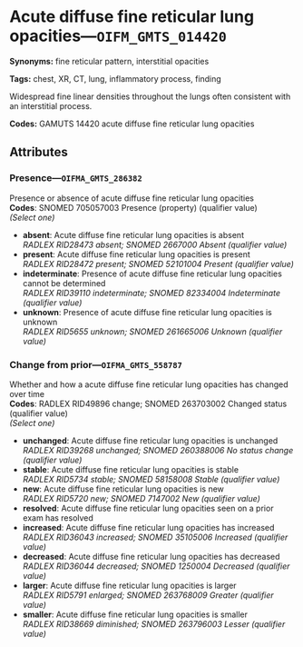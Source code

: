 # Acute diffuse fine reticular lung opacities—`OIFM_GMTS_014420`

**Synonyms:** fine reticular pattern, interstitial opacities

**Tags:** chest, XR, CT, lung, inflammatory process, finding

Widespread fine linear densities throughout the lungs often consistent with an interstitial process.

**Codes:** GAMUTS 14420 acute diffuse fine reticular lung opacities

## Attributes

### Presence—`OIFMA_GMTS_286382`

Presence or absence of acute diffuse fine reticular lung opacities  
**Codes**: SNOMED 705057003 Presence (property) (qualifier value)  
*(Select one)*

- **absent**: Acute diffuse fine reticular lung opacities is absent  
_RADLEX RID28473 absent; SNOMED 2667000 Absent (qualifier value)_
- **present**: Acute diffuse fine reticular lung opacities is present  
_RADLEX RID28472 present; SNOMED 52101004 Present (qualifier value)_
- **indeterminate**: Presence of acute diffuse fine reticular lung opacities cannot be determined  
_RADLEX RID39110 indeterminate; SNOMED 82334004 Indeterminate (qualifier value)_
- **unknown**: Presence of acute diffuse fine reticular lung opacities is unknown  
_RADLEX RID5655 unknown; SNOMED 261665006 Unknown (qualifier value)_

### Change from prior—`OIFMA_GMTS_558787`

Whether and how a acute diffuse fine reticular lung opacities has changed over time  
**Codes**: RADLEX RID49896 change; SNOMED 263703002 Changed status (qualifier value)  
*(Select one)*

- **unchanged**: Acute diffuse fine reticular lung opacities is unchanged  
_RADLEX RID39268 unchanged; SNOMED 260388006 No status change (qualifier value)_
- **stable**: Acute diffuse fine reticular lung opacities is stable  
_RADLEX RID5734 stable; SNOMED 58158008 Stable (qualifier value)_
- **new**: Acute diffuse fine reticular lung opacities is new  
_RADLEX RID5720 new; SNOMED 7147002 New (qualifier value)_
- **resolved**: Acute diffuse fine reticular lung opacities seen on a prior exam has resolved  
- **increased**: Acute diffuse fine reticular lung opacities has increased  
_RADLEX RID36043 increased; SNOMED 35105006 Increased (qualifier value)_
- **decreased**: Acute diffuse fine reticular lung opacities has decreased  
_RADLEX RID36044 decreased; SNOMED 1250004 Decreased (qualifier value)_
- **larger**: Acute diffuse fine reticular lung opacities is larger  
_RADLEX RID5791 enlarged; SNOMED 263768009 Greater (qualifier value)_
- **smaller**: Acute diffuse fine reticular lung opacities is smaller  
_RADLEX RID38669 diminished; SNOMED 263796003 Lesser (qualifier value)_